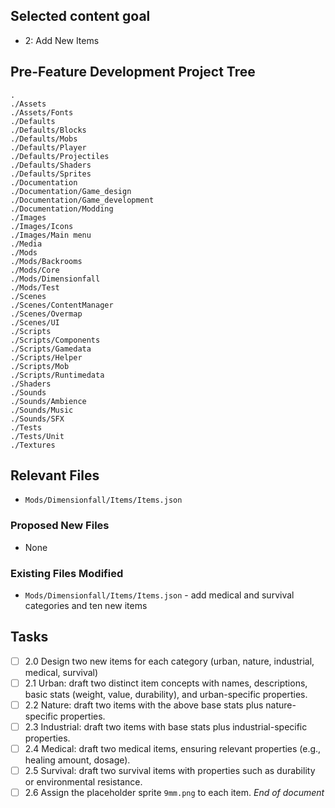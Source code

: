 ## Selected content goal
- 2: Add New Items

## Pre-Feature Development Project Tree
```
.
./Assets
./Assets/Fonts
./Defaults
./Defaults/Blocks
./Defaults/Mobs
./Defaults/Player
./Defaults/Projectiles
./Defaults/Shaders
./Defaults/Sprites
./Documentation
./Documentation/Game_design
./Documentation/Game_development
./Documentation/Modding
./Images
./Images/Icons
./Images/Main menu
./Media
./Mods
./Mods/Backrooms
./Mods/Core
./Mods/Dimensionfall
./Mods/Test
./Scenes
./Scenes/ContentManager
./Scenes/Overmap
./Scenes/UI
./Scripts
./Scripts/Components
./Scripts/Gamedata
./Scripts/Helper
./Scripts/Mob
./Scripts/Runtimedata
./Shaders
./Sounds
./Sounds/Ambience
./Sounds/Music
./Sounds/SFX
./Tests
./Tests/Unit
./Textures
```

## Relevant Files
- `Mods/Dimensionfall/Items/Items.json`

### Proposed New Files
- None

### Existing Files Modified
- `Mods/Dimensionfall/Items/Items.json` - add medical and survival categories and ten new items

## Tasks

- [ ] 2.0 Design two new items for each category (urban, nature, industrial, medical, survival)
- [ ] 2.1 Urban: draft two distinct item concepts with names, descriptions, basic stats (weight, value, durability), and urban-specific properties.
- [ ] 2.2 Nature: draft two items with the above base stats plus nature-specific properties.
- [ ] 2.3 Industrial: draft two items with base stats plus industrial-specific properties.
- [ ] 2.4 Medical: draft two medical items, ensuring relevant properties (e.g., healing amount, dosage).
- [ ] 2.5 Survival: draft two survival items with properties such as durability or environmental resistance.
- [ ] 2.6 Assign the placeholder sprite `9mm.png` to each item.
*End of document*
